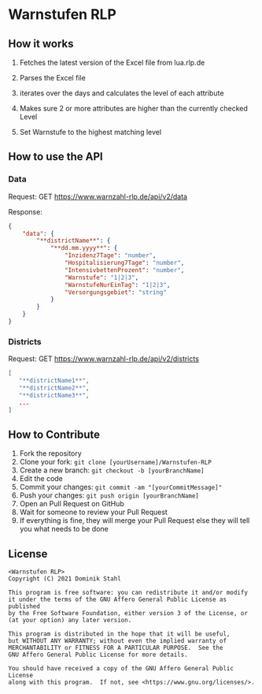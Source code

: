 # Warnstufen RLP

## How it works

1. Fetches the latest version of the Excel file from lua.rlp.de

2. Parses the Excel file

3. iterates over the days and calculates the level of each attribute

4. Makes sure 2 or more attributes are higher than the currently checked Level

5. Set Warnstufe to the highest matching level

## How to use the API

### Data

Request:
GET https://www.warnzahl-rlp.de/api/v2/data

Response:

```json
{
	"data": {
		"**districtName**": {
			"**dd.mm.yyyy**": {
				"Inzidenz7Tage": "number",
				"Hospitalisierung7Tage": "number",
				"IntensivbettenProzent": "number",
				"Warnstufe": "1|2|3",
				"WarnstufeNurEinTag": "1|2|3",
				"Versorgungsgebiet": "string"
			}
		}
	}
}
```

### Districts

Request:
GET https://www.warnzahl-rlp.de/api/v2/districts

```json
[
   "**districtName1**",
   "**districtName2**",
   "**districtName3**",
   ...
]
```

## How to Contribute

1. Fork the repository
2. Clone your fork:
   `git clone [yourUsername]/Warnstufen-RLP`
3. Create a new branch:
   `git checkout -b [yourBranchName]`
4. Edit the code
5. Commit your changes:
   `git commit -am "[yourCommitMessage]"`
6. Push your changes:
   `git push origin [yourBranchName]`
7. Open an Pull Request on GitHub
8. Wait for someone to review your Pull Request
9. If everything is fine, they will merge your Pull Request else they will tell you what needs to be done

## License

    <Warnstufen RLP>
    Copyright (C) 2021 Dominik Stahl

    This program is free software: you can redistribute it and/or modify
    it under the terms of the GNU Affero General Public License as published
    by the Free Software Foundation, either version 3 of the License, or
    (at your option) any later version.

    This program is distributed in the hope that it will be useful,
    but WITHOUT ANY WARRANTY; without even the implied warranty of
    MERCHANTABILITY or FITNESS FOR A PARTICULAR PURPOSE.  See the
    GNU Affero General Public License for more details.

    You should have received a copy of the GNU Affero General Public License
    along with this program.  If not, see <https://www.gnu.org/licenses/>.
